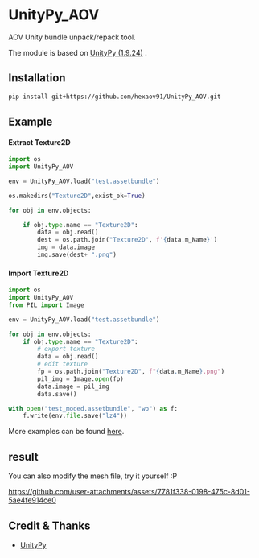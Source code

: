 # UnityPy_AOV

AOV Unity bundle unpack/repack tool.

The module is based on [UnityPy (1.9.24)](https://github.com/K0lb3/UnityPy/commit/ba572869925b516ee5e332699d938b9b237ba84c)
.

## Installation

```sh
pip install git+https://github.com/hexaov91/UnityPy_AOV.git
```

## Example

#### Extract Texture2D

```python
import os
import UnityPy_AOV

env = UnityPy_AOV.load("test.assetbundle")

os.makedirs("Texture2D",exist_ok=True)

for obj in env.objects:

    if obj.type.name == "Texture2D":
        data = obj.read()
        dest = os.path.join("Texture2D", f'{data.m_Name}')
        img = data.image
        img.save(dest+ ".png")

```

#### Import Texture2D

```python
import os
import UnityPy_AOV
from PIL import Image

env = UnityPy_AOV.load("test.assetbundle")

for obj in env.objects:
    if obj.type.name == "Texture2D":
        # export texture
        data = obj.read()
        # edit texture
        fp = os.path.join("Texture2D", f"{data.m_Name}.png")
        pil_img = Image.open(fp)
        data.image = pil_img
        data.save()

with open("test_moded.assetbundle", "wb") as f:
    f.write(env.file.save("lz4"))

```

More examples can be found [here](https://github.com/K0lb3/UnityPy#example).

## result

You can also modify the mesh file, try it yourself :P

https://github.com/user-attachments/assets/7781f338-0198-475c-8d01-5ae4fe914ce0



## Credit & Thanks

* [UnityPy](https://github.com/K0lb3/UnityPy)
